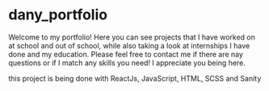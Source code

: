 # dany_portfolio

Welcome to my portfolio! Here you can see projects that I have worked on at school and out of school,
while also taking a look at internships I have done and my education. Please feel free to contact me if there are nay questions
or if I match any skills you need! I appreciate you being here.

this project is being done with ReactJs, JavaScript, HTML, SCSS and Sanity
